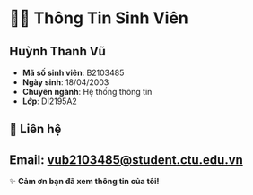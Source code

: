 # 👨‍🎓 Thông Tin Sinh Viên

## Huỳnh Thanh Vũ

- **Mã số sinh viên**: B2103485
- **Ngày sinh**: 18/04/2003
- **Chuyên ngành**: Hệ thống thông tin
- **Lớp**: DI2195A2
## 📧 Liên hệ
Email: vub2103485@student.ctu.edu.vn
---
✨ **Cảm ơn bạn đã xem thông tin của tôi!**
